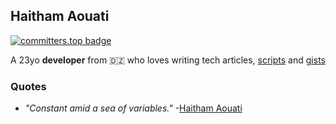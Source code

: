## Haitham Aouati

[![committers.top badge](https://user-badge.committers.top/algeria/haithamaouati.svg)](https://user-badge.committers.top/algeria/haithamaouati)

A 23yo **developer** from 🇩🇿 who loves writing tech articles, [scripts](https://github.com/haithamaouati?tab=repositories) and [gists](https://gist.github.com/haithamaouati)

### Quotes
- _"Constant amid a sea of variables."_ -[Haitham Aouati](https://github.com/haithamaouati)
